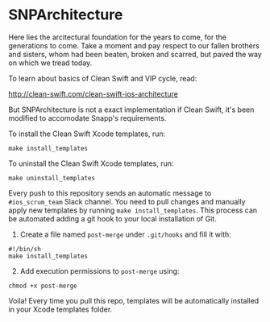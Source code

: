 # SNPArchitecture

Here lies the arcitectural foundation for the years to come, for the generations to come. Take a moment and pay respect to our fallen brothers and sisters, whom had been beaten, broken and scarred, but paved the way on which we tread today. 

To learn about basics of Clean Swift and VIP cycle, read:

http://clean-swift.com/clean-swift-ios-architecture

But SNPArchitecture is not a exact implementation if Clean Swift, it's been modified to accomodate Snapp's requirements. 


To install the Clean Swift Xcode templates, run:

```
make install_templates
```

To uninstall the Clean Swift Xcode templates, run:

```
make uninstall_templates
```

Every push to this repository sends an automatic message to `#ios_scrum_team` Slack channel. You need to pull changes and manually apply new templates by running `make install_templates`. This process can be automated adding a git hook to your local installation of Git. 

1. Create a file named `post-merge` under `.git/hooks` and fill it with:

```
#!/bin/sh
make install_templates
```

2. Add execution permissions to `post-merge` using:
```
chmod +x post-merge
```

Voila! Every time you pull this repo, templates will be automatically installed in your Xcode templates folder. 
